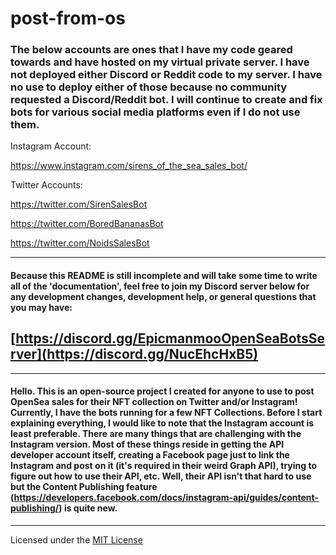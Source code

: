 # post-from-os

### The below accounts are ones that I have my code geared towards and have hosted on my virtual private server. I have not deployed either Discord or Reddit code to my server. I have no use to deploy either of those because no community requested a Discord/Reddit bot. I will continue to create and fix bots for various social media platforms even if I do not use them.

Instagram Account: 

https://www.instagram.com/sirens_of_the_sea_sales_bot/

Twitter Accounts: 

https://twitter.com/SirenSalesBot

https://twitter.com/BoredBananasBot

https://twitter.com/NoidsSalesBot

---

#### Because this README is still incomplete and will take some time to write all of the 'documentation', feel free to join my Discord server below for any development changes, development help, or general questions that you may have:

## [https://discord.gg/EpicmanmooOpenSeaBotsServer](https://discord.gg/NucEhcHxB5)

---

#### Hello. This is an open-source project I created for anyone to use to post OpenSea sales for their NFT collection on Twitter and/or Instagram! Currently, I have the bots running for a few NFT Collections. Before I start explaining everything, I would like to note that the Instagram account is least preferable. There are many things that are challenging with the Instagram version. Most of these things reside in getting the API developer account itself, creating a Facebook page just to link the Instagram and post on it (it's required in their weird Graph API), trying to figure out how to use their API, etc. Well, their API isn't that hard to use but the Content Publishing feature (https://developers.facebook.com/docs/instagram-api/guides/content-publishing/) is quite new.

---

Licensed under the [MIT License](LICENSE)
